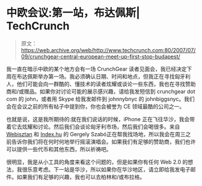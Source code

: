 # 中欧会议:第一站，布达佩斯| TechCrunch

> 原文：<https://web.archive.org/web/http://www.techcrunch.com:80/2007/07/09/crunchgear-central-european-meet-up-first-stop-budapest/>

我一直在暗示中欧的某个地方会有一场 CrunchGear 读者见面会，我已经决定下周在布达佩斯举办第一场。我必须确认日期、时间和地点，但我正在寻找匈牙利人，他们可能会向一群酷的、懂技术的读者炫耀或谈论一些东西，我也在寻找赞助商和/或赠品。如果你对讨论可能的展示感兴趣，请给我发短信到 crunchgear dot com 的 john，或者用 Skype 给我发邮件到 johnnybnyc 的 johnbiggsnyc。我们会在会议之前的所有帖子中提到你，你也会被誉为 CE 领域最酷的公司之一。

也就是说，这是我所期待的:就在我们说话的时候，iPhone 正在飞往华沙，我会带着它去炫耀和讨论。然后我们会谈论匈牙利市场，然后我们会喝很多。来自 [Webisztan](https://web.archive.org/web/20160315184656/http://webisztan.blog.hu/) 和 [Index.hu](https://web.archive.org/web/20160315184656/http://index.hu/) 的 Gergely Szabó正在帮我找场地，所以我会在周三之前告诉你我们将在何时何地举行摇滚演唱会。如果我们有足够的赞助商，我们也许可以提供一些代币和其他东西，所以祈祷吧。

很明显，我是从小工具的角度来看这个问题的，但是如果你有任何 Web 2.0 的想法，我很乐意考虑。下一站是华沙，所以如果你在华沙地区，请立即给我发电子邮件。如果我们有足够的兴趣，我也可以去柏林和/或布拉格。